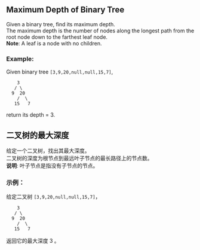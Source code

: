 ## Maximum Depth of Binary Tree
Given a binary tree, find its maximum depth.  
The maximum depth is the number of nodes along the longest path from the root node down to the farthest leaf node.  
__Note__: A leaf is a node with no children.
### Example:
Given binary tree <code>[3,9,20,null,null,15,7]</code>,
```
    3
   / \
  9  20
    /  \
   15   7
```
return its depth = 3.

## 二叉树的最大深度

给定一个二叉树，找出其最大深度。  
二叉树的深度为根节点到最远叶子节点的最长路径上的节点数。  
__说明__: 叶子节点是指没有子节点的节点。
### 示例：
给定二叉树 <code>[3,9,20,null,null,15,7]</code>，
```
    3
   / \
  9  20
    /  \
   15   7
```
返回它的最大深度 3 。